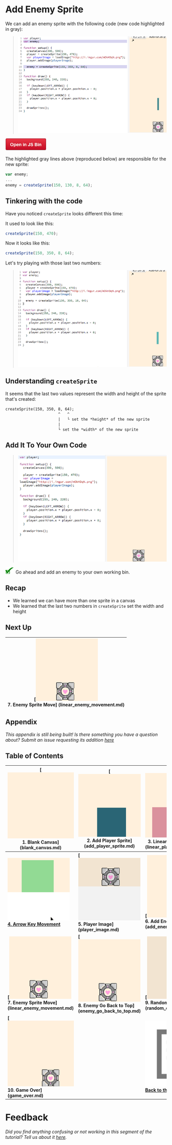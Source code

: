 # Add Enemy Sprite

We can add an enemy sprite with the following code (new code highlighted in
gray):

> ![](img/t6_js_bin.png)

<a href="http://jsbin.com/qiyuno/76/edit?js,output"
target="_blank">![](img/open_in_js_bin.png)</a>

The highlighted gray lines above (reproduced below) are responsible for the
new sprite:

```js
var enemy;
...
enemy = createSprite(150, 130, 8, 64);
```

## Tinkering with the code

Have you noticed `createSprite` looks different this time:

It used to look like this:

```js
createSprite(150, 470);
```

Now it looks like this:

```js
createSprite(150, 350, 8, 64);
```

Let's try playing with those last two numbers:

> ![](img/t6_tinker_enemy_size.gif)

## Understanding `createSprite`

It seems that the last two values represent the width and height of the
sprite that's created:

```
createSprite(150, 350, 8, 64);
                       ^   ^
                       |   └ set the *height* of the new sprite
                       |
                       └ set the *width* of the new sprite
```

## Add It To Your Own Code

> ![](img/t6_add_code.gif)

![](img/checkmark.png) Go ahead and add an enemy to your own working bin.

## Recap

- We learned we can have more than one sprite in a canvas
- We learned that the last two numbers in `createSprite` set the width and
  height

## Next Up

| **[![](img/sq_7_linear_enemy_movement.gif) <br> 7.  Enemy Sprite Move] (linear_enemy_movement.md)** |
| --------------------------------------------------------------------------------------------------- |

## Appendix

_This appendix is still being built! Is there something you have a question
about? Submit an issue requesting its addition
[here](https://github.com/hackclub/hackclub/issues)_

## Table of Contents

| **[![](img/sq_1_blank_canvas.png)          <br> 1.  Blank Canvas]      (blank_canvas.md)**          | **[![](img/sq_2_add_player_sprite.png)    <br> 2. Add Player Sprite]    (add_player_sprite.md)**    | **[![](img/sq_3_linear_player_movement.gif)  <br> 3. Linear Player Movement] (linear_player_movement.md)** |
| --------------------------------------------------------------------------------------------------- | --------------------------------------------------------------------------------------------------- | ---------------------------------------------------------------------------------------------------------- |
| **[![](img/sq_4_arrow_key_movement.gif)    <br> 4.  Arrow Key Movement](arrow_key_movement.md)**    | **[![](img/sq_5_player_image.gif)         <br> 5. Player Image]         (player_image.md)**         | **[![](img/sq_6_add_enemy_sprite.gif)        <br> 6. Add Enemy Sprite]       (add_enemy_sprite.md)**       |
| **[![](img/sq_7_linear_enemy_movement.gif) <br> 7.  Enemy Sprite Move] (linear_enemy_movement.md)** | **[![](img/sq_8_enemy_go_back_to_top.gif) <br> 8. Enemy Go Back to Top] (enemy_go_back_to_top.md)** | **[![](img/sq_9_random_enemy_position.gif)   <br> 9. Random Enemy Position]  (random_enemy_position.md)**  |
| **[![](img/sq_10_game_over.gif)            <br> 10. Game Over]         (game_over.md)**             |                                                                                                     | **[![](img/readme.png) <br> Back to the README.md](README.md)**                                            |

# Feedback

_Did you find anything confusing or not working in this segment of the
tutorial? Tell us about it
[here](https://docs.google.com/forms/d/1IxbiDtyP-UOx3hRGu3o2I-iVll95xQ6I_pW8JS3TZ2k/viewform?entry.1677546962=Adding+an+enemy+sprite+to+the+bullet+dodging+game)._
